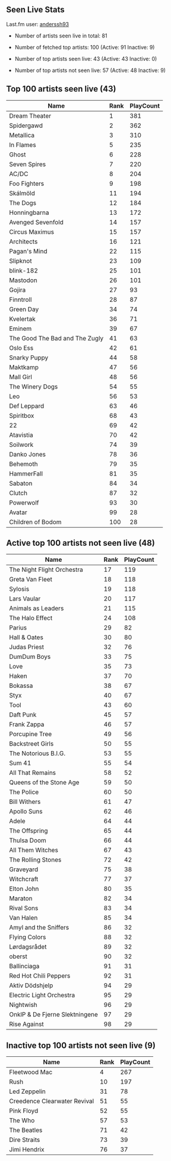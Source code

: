 ## Seen Live Stats

Last.fm user: [anderssh93](https://www.last.fm/user/anderssh93)

- Number of artists seen live in total: 81

- Number of fetched top artists: 100 (Active: 91 Inactive: 9)

- Number of top artists seen live: 43 (Active: 43 Inactive: 0)

- Number of top artists not seen live: 57 (Active: 48 Inactive: 9)

## Top 100 artists seen live (43)

Name                           | Rank | PlayCount
------------------------------ | ---- | ---------
Dream Theater                  | 1    | 381      
Spidergawd                     | 2    | 362      
Metallica                      | 3    | 310      
In Flames                      | 5    | 235      
Ghost                          | 6    | 228      
Seven Spires                   | 7    | 220      
AC/DC                          | 8    | 204      
Foo Fighters                   | 9    | 198      
Skálmöld                       | 11   | 194      
The Dogs                       | 12   | 184      
Honningbarna                   | 13   | 172      
Avenged Sevenfold              | 14   | 157      
Circus Maximus                 | 15   | 157      
Architects                     | 16   | 121      
Pagan's Mind                   | 22   | 115      
Slipknot                       | 23   | 109      
blink-182                      | 25   | 101      
Mastodon                       | 26   | 101      
Gojira                         | 27   | 93       
Finntroll                      | 28   | 87       
Green Day                      | 34   | 74       
Kvelertak                      | 36   | 71       
Eminem                         | 39   | 67       
The Good The Bad and The Zugly | 41   | 63       
Oslo Ess                       | 42   | 61       
Snarky Puppy                   | 44   | 58       
Maktkamp                       | 47   | 56       
Mall Girl                      | 48   | 56       
The Winery Dogs                | 54   | 55       
Leo                            | 56   | 53       
Def Leppard                    | 63   | 46       
Spiritbox                      | 68   | 43       
22                             | 69   | 42       
Atavistia                      | 70   | 42       
Soilwork                       | 74   | 39       
Danko Jones                    | 78   | 36       
Behemoth                       | 79   | 35       
HammerFall                     | 81   | 35       
Sabaton                        | 84   | 34       
Clutch                         | 87   | 32       
Powerwolf                      | 93   | 30       
Avatar                         | 99   | 28       
Children of Bodom              | 100  | 28       

## Active top 100 artists not seen live (48)

Name                           | Rank | PlayCount
------------------------------ | ---- | ---------
The Night Flight Orchestra     | 17   | 119      
Greta Van Fleet                | 18   | 118      
Sylosis                        | 19   | 118      
Lars Vaular                    | 20   | 117      
Animals as Leaders             | 21   | 115      
The Halo Effect                | 24   | 108      
Parius                         | 29   | 82       
Hall & Oates                   | 30   | 80       
Judas Priest                   | 32   | 76       
DumDum Boys                    | 33   | 75       
Love                           | 35   | 73       
Haken                          | 37   | 70       
Bokassa                        | 38   | 67       
Styx                           | 40   | 67       
Tool                           | 43   | 60       
Daft Punk                      | 45   | 57       
Frank Zappa                    | 46   | 57       
Porcupine Tree                 | 49   | 56       
Backstreet Girls               | 50   | 55       
The Notorious B.I.G.           | 53   | 55       
Sum 41                         | 55   | 54       
All That Remains               | 58   | 52       
Queens of the Stone Age        | 59   | 50       
The Police                     | 60   | 50       
Bill Withers                   | 61   | 47       
Apollo Suns                    | 62   | 46       
Adele                          | 64   | 44       
The Offspring                  | 65   | 44       
Thulsa Doom                    | 66   | 44       
All Them Witches               | 67   | 43       
The Rolling Stones             | 72   | 42       
Graveyard                      | 75   | 38       
Witchcraft                     | 77   | 37       
Elton John                     | 80   | 35       
Maraton                        | 82   | 34       
Rival Sons                     | 83   | 34       
Van Halen                      | 85   | 34       
Amyl and the Sniffers          | 86   | 32       
Flying Colors                  | 88   | 32       
Lørdagsrådet                   | 89   | 32       
oberst                         | 90   | 32       
Ballinciaga                    | 91   | 31       
Red Hot Chili Peppers          | 92   | 31       
Aktiv Dödshjelp                | 94   | 29       
Electric Light Orchestra       | 95   | 29       
Nightwish                      | 96   | 29       
OnklP & De Fjerne Slektningene | 97   | 29       
Rise Against                   | 98   | 29       

## Inactive top 100 artists not seen live (9)

Name                         | Rank | PlayCount
---------------------------- | ---- | ---------
Fleetwood Mac                | 4    | 267      
Rush                         | 10   | 197      
Led Zeppelin                 | 31   | 78       
Creedence Clearwater Revival | 51   | 55       
Pink Floyd                   | 52   | 55       
The Who                      | 57   | 53       
The Beatles                  | 71   | 42       
Dire Straits                 | 73   | 39       
Jimi Hendrix                 | 76   | 37       
